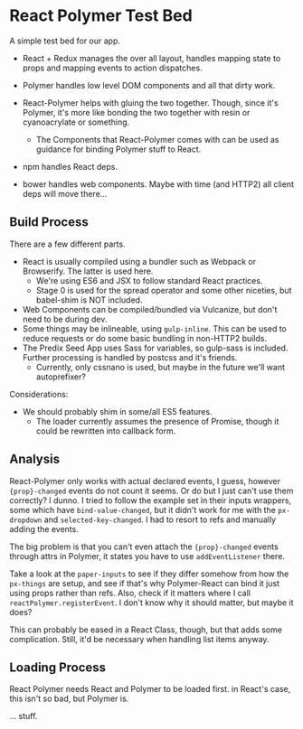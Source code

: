 React Polymer Test Bed
======================

A simple test bed for our app.

- React + Redux manages the over all layout, handles mapping state to props and mapping events to action dispatches.
- Polymer handles low level DOM components and all that dirty work.
- React-Polymer helps with gluing the two together.  Though, since it's Polymer, it's more like bonding the two together with resin or cyanoacrylate or something.
	- The Components that React-Polymer comes with can be used as guidance for binding Polymer stuff to React.

- npm handles React deps.
- bower handles web components.  Maybe with time (and HTTP2) all client deps will move there...



Build Process
-------------

There are a few different parts.
- React is usually compiled using a bundler such as Webpack or Browserify.  The latter is used here.
	- We're using ES6 and JSX to follow standard React practices.
	- Stage 0 is used for the spread operator and some other niceties, but babel-shim is NOT included.
- Web Components can be compiled/bundled via Vulcanize, but don't need to be during dev.
- Some things may be inlineable, using `gulp-inline`.  This can be used to reduce requests or do some basic bundling in non-HTTP2 builds.
- The Predix Seed App uses Sass for variables, so gulp-sass is included.  Further processing is handled by postcss and it's friends.
	- Currently, only cssnano is used, but maybe in the future we'll want autoprefixer?

Considerations:
- We should probably shim in some/all ES5 features.
	- The loader currently assumes the presence of Promise, though it could be rewritten into callback form.



Analysis
--------

React-Polymer only works with actual declared events, I guess, however `{prop}-changed` events do not count it seems.  Or do but I just can't use them correctly?  I dunno.  I tried to follow the example set in their inputs wrappers, some which have `bind-value-changed`, but it didn't work for me with the `px-dropdown` and `selected-key-changed`.  I had to resort to refs and manually adding the events.

The big problem is that you can't even attach the `{prop}-changed` events through attrs in Polymer, it states you have to use `addEventListener` there.

Take a look at the `paper-inputs` to see if they differ somehow from how the `px-things` are setup, and see if that's why Polymer-React can bind it just using props rather than refs.  Also, check if it matters where I call `reactPolymer.registerEvent`.  I don't know why it should matter, but maybe it does?

This can probably be eased in a React Class, though, but that adds some complication.  Still, it'd be necessary when handling list items anyway.



Loading Process
---------------

React Polymer needs React and Polymer to be loaded first.  in React's case, this isn't so bad, but Polymer is.

... stuff.
